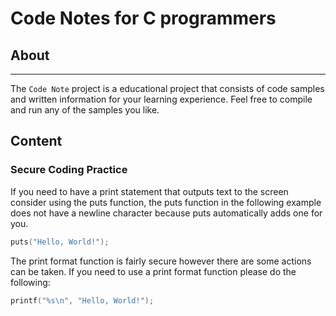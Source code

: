 # Code Notes for C programmers

## About

* * *

The `Code Note` project is a educational project that consists of code samples and written
information for your learning experience. Feel free to compile and run any of the samples
you like.

## Content

### Secure Coding Practice

If you need to have a print statement that outputs text to the screen
consider using the puts function, the puts function in the following
example does not have a newline character because puts automatically
adds one for you.

```c
puts("Hello, World!");
```

The print format function is fairly secure however there are some
actions can be taken. If you need to use a print format function
please do the following:

```c
printf("%s\n", "Hello, World!");
```
